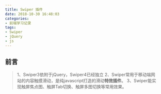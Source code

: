 ```yaml
---
title: Swiper 插件
date: 2018-10-30 16:48:03
categories:
- 前端学习记录
tags:
- Swiper
- jQuery
- js
---
```


## 前言
>1、Swiper3依附于jQuery，Swiper4已经独立
2、Swiper常用于移动端网站的内容触摸滑动，是纯javascript打造的滑动**特效插件**。
3、Swiper能实现触屏焦点图、触屏Tab切换、触屏多图切换等常用效果。

